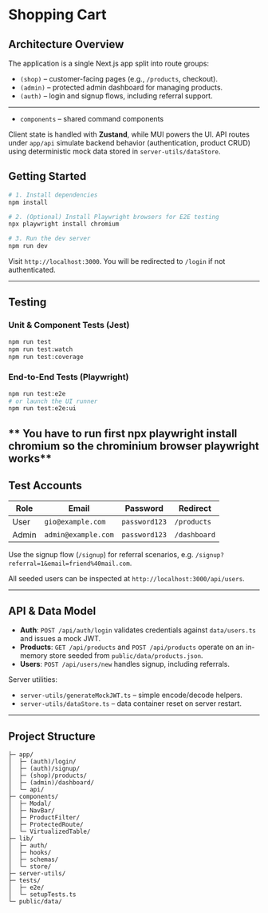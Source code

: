 # Shopping Cart

## Architecture Overview

The application is a single Next.js app split into route groups:

- `(shop)` – customer-facing pages (e.g., `/products`, checkout).
- `(admin)` – protected admin dashboard for managing products.
- `(auth)` – login and signup flows, including referral support.

---

- `components` – shared command components

Client state is handled with **Zustand**, while MUI powers the UI. API routes under `app/api` simulate backend behavior (authentication, product CRUD) using deterministic mock data stored in `server-utils/dataStore`.

## Getting Started

```bash
# 1. Install dependencies
npm install

# 2. (Optional) Install Playwright browsers for E2E testing
npx playwright install chromium

# 3. Run the dev server
npm run dev
```

Visit `http://localhost:3000`. You will be redirected to `/login` if not authenticated.

---

## Testing

### Unit & Component Tests (Jest)

```bash
npm run test
npm run test:watch
npm run test:coverage
```

### End-to-End Tests (Playwright)

```bash
npm run test:e2e
# or launch the UI runner
npm run test:e2e:ui
```

## ** You have to run first npx playwright install chromium so the chrominium browser playwright works**

## Test Accounts

| Role  | Email               | Password      | Redirect     |
| ----- | ------------------- | ------------- | ------------ |
| User  | `gio@example.com`   | `password123` | `/products`  |
| Admin | `admin@example.com` | `password123` | `/dashboard` |

Use the signup flow (`/signup`) for referral scenarios, e.g. `/signup?referral=1&email=friend%40mail.com`.

All seeded users can be inspected at `http://localhost:3000/api/users`.

---

## API & Data Model

- **Auth**: `POST /api/auth/login` validates credentials against `data/users.ts` and issues a mock JWT.
- **Products**: `GET /api/products` and `POST /api/products` operate on an in-memory store seeded from `public/data/products.json`.
- **Users**: `POST /api/users/new` handles signup, including referrals.

Server utilities:

- `server-utils/generateMockJWT.ts` – simple encode/decode helpers.
- `server-utils/dataStore.ts` – data container reset on server restart.

---

## Project Structure

```
├─ app/
│  ├─ (auth)/login/
│  ├─ (auth)/signup/
│  ├─ (shop)/products/
│  ├─ (admin)/dashboard/
│  └─ api/
├─ components/
│  ├─ Modal/
│  ├─ NavBar/
│  ├─ ProductFilter/
│  ├─ ProtectedRoute/
│  └─ VirtualizedTable/
├─ lib/
│  ├─ auth/
│  ├─ hooks/
│  ├─ schemas/
│  └─ store/
├─ server-utils/
├─ tests/
│  ├─ e2e/
│  └─ setupTests.ts
└─ public/data/
```

